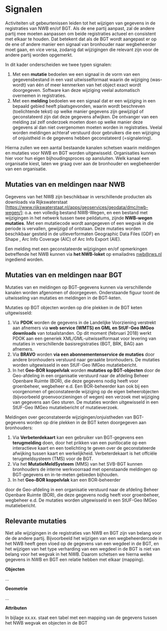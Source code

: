 # Signalen

Activiteiten uit gebeurtenissen leiden tot het wijzigen van gegevens in de registraties van NWB en/of BGT. Als de ene partij aanpast, zal de andere partij mee moeten aanpassen om beide registraties actueel en consistent met elkaar te houden. Dat betekent dat als de BGT wordt aangepast er op de ene of andere manier een signaal van bronhouder naar wegbeheerder moet gaan, en vice versa, zodanig dat wijzigingen die relevant zijn voor de andere partij worden opgemerkt.

In dit kader onderscheiden we twee typen signalen:

1. Met een **mutatie** bedoelen we een signaal in de vorm van een gegevensbestand in een vast uitwisselformaat waarin de wijziging (was-wordt) van één of meer kenmerken van het object exact wordt doorgegeven. Software kan deze wijziging veelal automatisch overnemen in registraties.
2. Met een **melding** bedoelen we een signaal dat er een wijziging in een bepaald gebied heeft plaatsgevonden, waarin wordt beschreven (toelichtende tekst) op welke manier gegevens zijn gewijzigd of geconstateerd zijn dat deze gegevens afwijken. De ontvanger van een melding zal zelf onderzoek moeten doen op welke manier deze gegevens al dan niet overgenomen moeten worden in registraties. Veelal worden meldingen achteraf verstuurd door gebruikers die een wijziging of onjuistheid in de gegevens hebben geconstateerd (=signalering).

Hierna zullen we een aantal bestaande kanalen schetsen waarin meldingen en mutaties voor NWB en BGT worden uitgewisseld. Organisaties kunnen hier voor hun eigen bijhoudingsproces op aansluiten. Welk kanaal een organisatie kiest, laten we graag over aan de bronhouder en wegbeheerder van een organisatie.

## Mutaties van en meldingen naar NWB 

Gegevens van het NWB zijn beschikbaar in verschillende producten als downloads via Rijkswaterstaat [https://www.rijkswaterstaat.nl/apps/geoservices/geodata/dmc/nwb-wegen/]: o.a. een volledig bestand NWB-Wegen, en een bestand met wijzigingen in het netwerk tussen twee peildatums, zijnde **NWB-wegen mutaties**. Met een mutatiecode wordt aangegeven of een wegvak in die periode is vervallen, gewijzigd of ontstaan. Deze mutaties worden beschikbaar gesteld in de uitleverformaten Geographic Data Files (GDF) en Shape , Arc Info Coverage (AIC) of Arc Info Export (AIE).  

Een melding met een geconstateerde wijzigingen en/of opmerkingen betreffende het NWB kunnen via **het NWB-loket** op emailadres nwb@rws.nl ingediend worden.

## Mutaties van en meldingen naar BGT
Mutaties van en meldingen op BGT-gegevens kunnen via verschillende kanalen worden afgenomen of doorgegeven. Onderstaande figuur toont de uitwisseling van mutaties en meldingen in de BGT-keten.

Mutaties op BGT objecten worden op drie plekken in de BGT keten uitgewisseld:
1. Via **PDOK** worden de gegevens in de Landelijke Voorziening verstrekt aan afnemers via **web service (WMTS) en GML en StUF-Geo IMGeo downloads** van totaalstanden. Op dit moment (februari 2018) werkt PDOK aan een generiek XML/GML-uitwisselformaat voor levering van mutaties in verschillende basisregistraties (BGT, BRK, BAG) aan afnemers.
2. Via **BRAVO** worden **via een abonnementenservice de mutaties** door andere bronhouders verstuurd naar geraakte bronhouders. De mutaties worden uitgewisseld in een StUF-Geo IMGeo mutatiebericht.
3. In het **Geo-BOR koppelvlak** worden **mutaties op BGT-objecten** door de Geo-afdeling in een organisatie verstuurd naar de afdeling Beheer Openbare Ruimte (BOR), die deze gegevens nodig heeft voor groenbeheer, wegbeheer e.d. Een BOR-beheerder kan ook bij een voorgenomen of geconstateerde wijziging op de eigen beheerobjecten (bijvoorbeeld groenvoorzieningen of wegen) een verzoek met wijziging van gegevens aan Geo sturen. De mutaties worden uitgewisseld in een StUF-Geo IMGeo mutatiebericht of mutatieverzoek.

Meldingen over geconstateerde wijzigingen/onjuistheden van BGT-gegevens worden op drie plekken in de BGT keten doorgegeven aan bronhouders:
1. Via **Verbeterdekaart** kan een gebruiker van BGT-gegevens een **terugmelding** doen, door het prikken van een puntlocatie op een interactieve kaart en een toelichting te geven over de geconstateerde afwijking tussen kaart en werkelijkheid. Verbeterdekaart is het offciële terugmeldsysteem (TMS) voor de BGT.
2. Via het **MutatieMeldSysteem** (MMS) van het SVB-BGT kunnen bronhouders de interne werkvoorraad met openstaande meldingen op BGT-gegevens en in-te-meten gebieden bijhouden. 
3. In het **Geo-BOR koppelvlak** kan een BOR-beheerder   

door de Geo-afdeling in een organisatie verstuurd naar de afdeling Beheer Openbare Ruimte (BOR), die deze gegevens nodig heeft voor groenbeheer, wegbeheer e.d. De mutaties worden uitgewisseld in een StUF-Geo IMGeo mutatiebericht.

## Relevante mutaties

Niet alle wijzigingen in de registraties van NWB en BGT zijn van belang voor de de andere partij. Bijvoorbeeld het wijzigen van een wegbeheerdercode in het NWB heeft geen vloed op de gegevens van een wegdeel in de BGT, en het wijzigen van het type verharding van een wegdeel in de BGT is niet van belang voor het wegvak in het NWB. Daarom schetsen we hierna welke gegevens in NWB en BGT een relatie hebben met elkaar (mapping). 

**Objecten**

...

**Geometrie**

...

**Attributen**

In bijlage xx.xx. staat een tabel met een mapping van de gegevens tussen het NWB wegvak en objecten in de BGT

